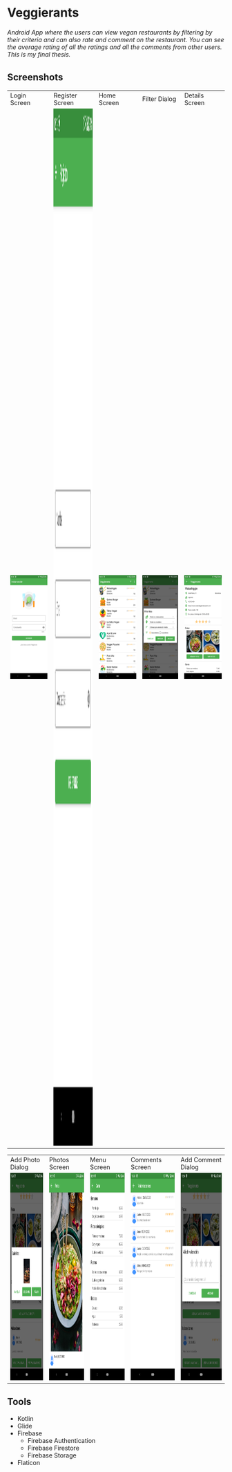 # Veggierants
###### Android App where the users can view vegan restaurants by filtering by their criteria and can also rate and comment on the restaurant. You can see the average rating of all the ratings and all the comments from other users. This is my final thesis.
## Screenshots
<table>
  <tr>
    <td>Login Screen</td>
     <td>Register Screen</td>
     <td>Home Screen</td>
     <td>Filter Dialog</td>
     <td>Details Screen</td>
  </tr>
  <tr>
    <td><img src="screenshots/Screenshot4.png" width=135 height=240></td>
    <td><img src="screenshots/Screenshot5.png" width=135 height=2400></td>
    <td><img src="screenshots/Screenshot2.png" width=135 height=240></td>
    <td><img src="screenshots/Screenshot3.png" width=135 height=240></td>
    <td><img src="screenshots/Screenshot6.png" width=135 height=240></td>
  </tr>
 </table>
 <table>
  <tr>
     <td>Add Photo Dialog</td>
     <td>Photos Screen</td>
     <td>Menu Screen</td>
     <td>Comments Screen</td>
     <td>Add Comment Dialog</td>
  </tr>
  <tr>
    <td><img src="screenshots/Screenshot8.png" width=270 height=480></td>
    <td><img src="screenshots/Screenshot1.png" width=270 height=480></td>
    <td><img src="screenshots/Screenshot9.png" width=270 height=480></td>
    <td><img src="screenshots/Screenshot11.png" width=270 height=480></td>
    <td><img src="screenshots/Screenshot10.png" width=270 height=480></td>
  </tr>
 </table>
 
## Tools
- Kotlin
- Glide
- Firebase
   - Firebase Authentication
   - Firebase Firestore
   - Firebase Storage
- Flaticon
